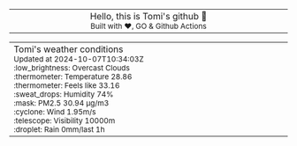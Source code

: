 
<div align="center">
<table>
<tbody>
<td align="center">
<img width="2000" height="0"><br>
Hello, this is Tomi's github 👋<br>
<sup>Built with ❤️, GO & Github Actions</sup><br>
<img width="2000" height="0">
</td>
</tbody>
</table>
</div>
<table>
<tbody>
<td align="left">
<img width="2000" height="0"><br>
Tomi's weather conditions<br>
<sup>Updated at 2024-10-07T10:34:03Z</sup><br>
<sup>:low_brightness: Overcast Clouds</sup><br>
<sup>:thermometer: Temperature 28.86 </sup><br>
<sup>:thermometer: Feels like 33.16</sup><br>
<sup>:sweat_drops: Humidity 74%</sup><br>
<sup>:mask: PM2.5 30.94 μg/m3</sup><br>
<sup>:cyclone: Wind 1.95m/s </sup><br>
<sup>:telescope: Visibility 10000m </sup><br>
<sup>:droplet: Rain 0mm/last 1h </sup><br>
<img width="2000" height="0">
</td>
<td align="left">
<img width="2000" height="0"><br>
<br>
<img width="2000" height="0">
</td>
</tbody>
</table>
</div>
    